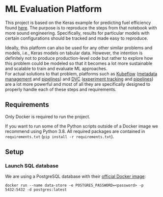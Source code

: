 # ML Evaluation Platform
This project is based on the Keras example for predicting fuel efficiency found [here](https://www.tensorflow.org/tutorials/keras/regression). The purpose is to reproduce the steps from that notebook with more sound engineering. Specifically, results for particular models with certain configurations should be tracked and made easy to reproduce. 

Ideally, this platform can also be used for any other similar problems and models, i.e., Keras models on tabular data. However, the intention is definitely not to produce production-level code but rather to explore how this problem could be modeled so that it becomes a lot more sustainable and scalable to train and evaluate ML approaches.   
For actual solutions to that problem, platforms such as [Kubeflow](https://www.kubeflow.org) ([metadata management](https://www.kubeflow.org/docs/components/metadata/) and [pipelines](https://www.kubeflow.org/docs/components/pipelines/)) and [DVC](https://dvc.org) ([experiment tracking](https://dvc.org/doc/start/experiments) and [pipelines](https://dvc.org/doc/start/data-pipelines)) are a lot more powerful and most of all they are specifically designed to properly handle each of these steps and requirements. 


## Requirements
Only Docker is required to run the project.

If you want to run some of the Python scripts outside of a Docker image we recommend using Python 3.8. All required packages are contained in `requirements.txt` (`pip install -r requirements.txt`).


## Setup
### Launch SQL database
We are using a PostgreSQL database with their [official Docker image](https://hub.docker.com/_/postgres):

`docker run --name data-store -e POSTGRES_PASSWORD=<password> -p 5432:5432 -d postgres:latest`